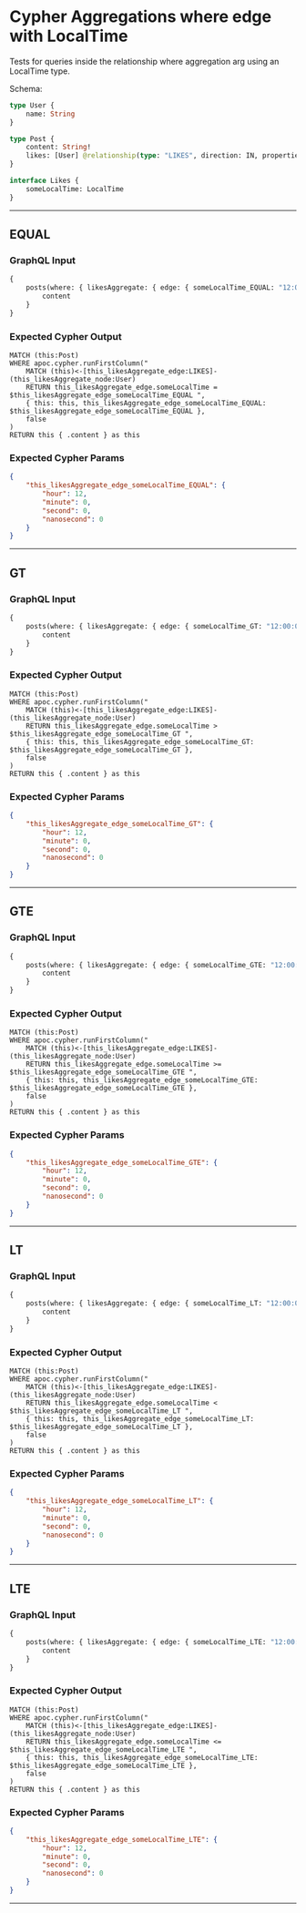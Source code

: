 # Cypher Aggregations where edge with LocalTime

Tests for queries inside the relationship where aggregation arg using an LocalTime type.

Schema:

```graphql
type User {
    name: String
}

type Post {
    content: String!
    likes: [User] @relationship(type: "LIKES", direction: IN, properties: "Likes")
}

interface Likes {
    someLocalTime: LocalTime
}
```

---

## EQUAL

### GraphQL Input

```graphql
{
    posts(where: { likesAggregate: { edge: { someLocalTime_EQUAL: "12:00:00" } } }) {
        content
    }
}
```

### Expected Cypher Output

```cypher
MATCH (this:Post)
WHERE apoc.cypher.runFirstColumn("
    MATCH (this)<-[this_likesAggregate_edge:LIKES]-(this_likesAggregate_node:User)
    RETURN this_likesAggregate_edge.someLocalTime = $this_likesAggregate_edge_someLocalTime_EQUAL ",
    { this: this, this_likesAggregate_edge_someLocalTime_EQUAL: $this_likesAggregate_edge_someLocalTime_EQUAL },
    false
)
RETURN this { .content } as this
```

### Expected Cypher Params

```json
{
    "this_likesAggregate_edge_someLocalTime_EQUAL": {
        "hour": 12,
        "minute": 0,
        "second": 0,
        "nanosecond": 0
    }
}
```

---

## GT

### GraphQL Input

```graphql
{
    posts(where: { likesAggregate: { edge: { someLocalTime_GT: "12:00:00" } } }) {
        content
    }
}
```

### Expected Cypher Output

```cypher
MATCH (this:Post)
WHERE apoc.cypher.runFirstColumn("
    MATCH (this)<-[this_likesAggregate_edge:LIKES]-(this_likesAggregate_node:User)
    RETURN this_likesAggregate_edge.someLocalTime > $this_likesAggregate_edge_someLocalTime_GT ",
    { this: this, this_likesAggregate_edge_someLocalTime_GT: $this_likesAggregate_edge_someLocalTime_GT },
    false
)
RETURN this { .content } as this
```

### Expected Cypher Params

```json
{
    "this_likesAggregate_edge_someLocalTime_GT": {
        "hour": 12,
        "minute": 0,
        "second": 0,
        "nanosecond": 0
    }
}
```

---

## GTE

### GraphQL Input

```graphql
{
    posts(where: { likesAggregate: { edge: { someLocalTime_GTE: "12:00:00" } } }) {
        content
    }
}
```

### Expected Cypher Output

```cypher
MATCH (this:Post)
WHERE apoc.cypher.runFirstColumn("
    MATCH (this)<-[this_likesAggregate_edge:LIKES]-(this_likesAggregate_node:User)
    RETURN this_likesAggregate_edge.someLocalTime >= $this_likesAggregate_edge_someLocalTime_GTE ",
    { this: this, this_likesAggregate_edge_someLocalTime_GTE: $this_likesAggregate_edge_someLocalTime_GTE },
    false
)
RETURN this { .content } as this
```

### Expected Cypher Params

```json
{
    "this_likesAggregate_edge_someLocalTime_GTE": {
        "hour": 12,
        "minute": 0,
        "second": 0,
        "nanosecond": 0
    }
}
```

---

## LT

### GraphQL Input

```graphql
{
    posts(where: { likesAggregate: { edge: { someLocalTime_LT: "12:00:00" } } }) {
        content
    }
}
```

### Expected Cypher Output

```cypher
MATCH (this:Post)
WHERE apoc.cypher.runFirstColumn("
    MATCH (this)<-[this_likesAggregate_edge:LIKES]-(this_likesAggregate_node:User)
    RETURN this_likesAggregate_edge.someLocalTime < $this_likesAggregate_edge_someLocalTime_LT ",
    { this: this, this_likesAggregate_edge_someLocalTime_LT: $this_likesAggregate_edge_someLocalTime_LT },
    false
)
RETURN this { .content } as this
```

### Expected Cypher Params

```json
{
    "this_likesAggregate_edge_someLocalTime_LT": {
        "hour": 12,
        "minute": 0,
        "second": 0,
        "nanosecond": 0
    }
}
```

---

## LTE

### GraphQL Input

```graphql
{
    posts(where: { likesAggregate: { edge: { someLocalTime_LTE: "12:00:00" } } }) {
        content
    }
}
```

### Expected Cypher Output

```cypher
MATCH (this:Post)
WHERE apoc.cypher.runFirstColumn("
    MATCH (this)<-[this_likesAggregate_edge:LIKES]-(this_likesAggregate_node:User)
    RETURN this_likesAggregate_edge.someLocalTime <= $this_likesAggregate_edge_someLocalTime_LTE ",
    { this: this, this_likesAggregate_edge_someLocalTime_LTE: $this_likesAggregate_edge_someLocalTime_LTE },
    false
)
RETURN this { .content } as this
```

### Expected Cypher Params

```json
{
    "this_likesAggregate_edge_someLocalTime_LTE": {
        "hour": 12,
        "minute": 0,
        "second": 0,
        "nanosecond": 0
    }
}
```

---
